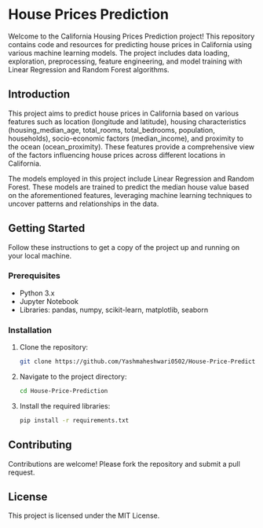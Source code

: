 # House Prices Prediction

Welcome to the California Housing Prices Prediction project! This repository contains code and resources for predicting house prices in California using various machine learning models. The project includes data loading, exploration, preprocessing, feature engineering, and model training with Linear Regression and Random Forest algorithms.


## Introduction

This project aims to predict house prices in California based on various features such as location (longitude and latitude), housing characteristics (housing_median_age, total_rooms, total_bedrooms, population, households), socio-economic factors (median_income), and proximity to the ocean (ocean_proximity). These features provide a comprehensive view of the factors influencing house prices across different locations in California.

The models employed in this project include Linear Regression and Random Forest. These models are trained to predict the median house value based on the aforementioned features, leveraging machine learning techniques to uncover patterns and relationships in the data.



## Getting Started

Follow these instructions to get a copy of the project up and running on your local machine.

### Prerequisites

- Python 3.x
- Jupyter Notebook
- Libraries: pandas, numpy, scikit-learn, matplotlib, seaborn

### Installation

1. Clone the repository:
    ```sh
    git clone https://github.com/Yashmaheshwari0502/House-Price-Prediction.git
    ```

2. Navigate to the project directory:
    ```sh
    cd House-Price-Prediction

    ```

3. Install the required libraries:
    ```sh
    pip install -r requirements.txt
    ```

## Contributing

Contributions are welcome! Please fork the repository and submit a pull request.

## License

This project is licensed under the MIT License. 

